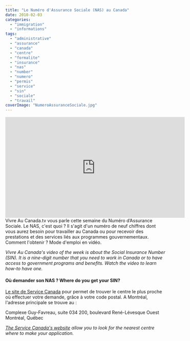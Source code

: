```yaml
---
title: "Le Numéro d'Assurance Sociale (NAS) au Canada"
date: 2010-02-03
categories: 
  - "immigration"
  - "informations"
tags: 
  - "administrative"
  - "assurance"
  - "canada"
  - "centre"
  - "formalite"
  - "insurance"
  - "nas"
  - "number"
  - "numero"
  - "permis"
  - "service"
  - "sin"
  - "sociale"
  - "travail"
coverImage: "NumeroAssuranceSociale.jpg"
---
```

<center>
<iframe src="https://www.youtube.com/embed/oZhNes12Xfo?ecver=1" width="560" height="315" frameborder="0" allowfullscreen="allowfullscreen"></iframe>
</center>
Vivre Au Canada.tv vous parle cette semaine du Numéro d’Assurance Sociale. Le NAS, c'est quoi ? Il s'agit d'un numéro de neuf chiffres dont vous aurez besoin pour travailler au Canada ou pour recevoir des prestations et des services liés aux programmes gouvernementaux. Comment l'obtenir ? Mode d'emploi en vidéo.

_Vivre Au Canada's video of the week is about the Social Insurance Number (SIN). It is a nine-digit number that you need to work in Canada or to have access to government programs and benefits. Watch the video to learn how-to have one._

#### Où demander son NAS ? Where do you get your SIN?

[Le site de Service Canada](https://www.canada.ca/fr/emploi-developpement-social/services/numero-assurance-sociale.html) pour permet de trouver le centre le plus proche où effectuer votre demande, grâce à votre code postal. A Montréal, l'adresse principale se trouve au :

Complexe Guy-Favreau, suite 034 200, boulevard René-Lévesque Ouest Montréal, Québec

_[The Service Canada's website](https://www.canada.ca/en/employment-social-development/services/sin.html) allow you to look for the nearest centre where to make your application._
